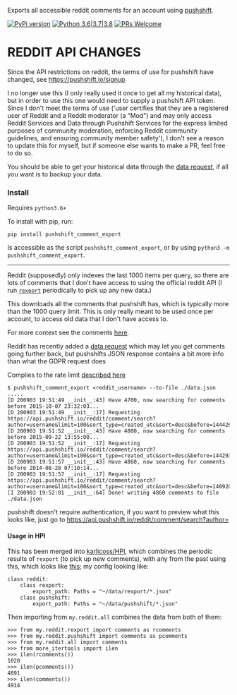 Exports all accessible reddit comments for an account using [pushshift](https://pushshift.io/).

[![PyPi version](https://img.shields.io/pypi/v/pushshift_comment_export.svg)](https://pypi.python.org/pypi/pushshift_comment_export) [![Python 3.6|3.7|3.8](https://img.shields.io/pypi/pyversions/pushshift_comment_export.svg)](https://pypi.python.org/pypi/pushshift_comment_export) [![PRs Welcome](https://img.shields.io/badge/PRs-welcome-brightgreen.svg?style=flat-square)](http://makeapullrequest.com)

# REDDIT API CHANGES

Since the API restrictions on reddit, the terms of use for pushshift have changed, see <https://pushshift.io/signup>

I no longer use this (I only really used it once to get all my historical data), but in order to use this one would need to supply a pushshift API token. Since I don't meet the terms of use ('user certifies that they are a registered user of Reddit and a Reddit moderator (a “Mod") and may only access Reddit Services and Data through Pushshift Services for the express limited purposes of community moderation, enforcing Reddit community guidelines, and ensuring community member safety'), I don't see a reason to update this for myself, but if someone else wants to make a PR, feel free to do so.

You should be able to get your historical data through the [data request](https://www.reddit.com/settings/data-request), if all you want is to backup your data.

### Install

Requires `python3.6+`

To install with pip, run:

    pip install pushshift_comment_export

Is accessible as the script `pushshift_comment_export`, or by using `python3 -m pushshift_comment_export`.

---

Reddit (supposedly) only indexes the last 1000 items per query, so there are lots of comments that I don't have access to using the official reddit API (I run [`rexport`](https://github.com/karlicoss/rexport/) periodically to pick up any new data.)

This downloads all the comments that pushshift has, which is typically more than the 1000 query limit. This is only really meant to be used once per account, to access old data that I don't have access to.

For more context see the comments [here](https://github.com/karlicoss/rexport/#api-limitations).

Reddit has recently added a [data request](https://www.reddit.com/settings/data-request) which may let you get comments going further back, but pushshifts JSON response contains a bit more info than what the GDPR request does

Complies to the rate limit [described here](https://github.com/dmarx/psaw#features)

```
$ pushshift_comment_export <reddit_username> --to-file ./data.json
.....
[D 200903 19:51:49 __init__:43] Have 4700, now searching for comments before 2015-10-07 23:32:03...
[D 200903 19:51:49 __init__:17] Requesting https://api.pushshift.io/reddit/comment/search?author=username&limit=100&sort_type=created_utc&sort=desc&before=1444260723...
[D 200903 19:51:52 __init__:43] Have 4800, now searching for comments before 2015-09-22 13:55:00...
[D 200903 19:51:52 __init__:17] Requesting https://api.pushshift.io/reddit/comment/search?author=username&limit=100&sort_type=created_utc&sort=desc&before=1442930100...
[D 200903 19:51:57 __init__:43] Have 4860, now searching for comments before 2014-08-28 07:10:14...
[D 200903 19:51:57 __init__:17] Requesting https://api.pushshift.io/reddit/comment/search?author=username&limit=100&sort_type=created_utc&sort=desc&before=1409209814...
[I 200903 19:52:01 __init__:64] Done! writing 4860 comments to file ./data.json
```

pushshift doesn't require authentication, if you want to preview what this looks like, just go to <https://api.pushshift.io/reddit/comment/search?author=>

#### Usage in HPI

This has been merged into [karlicoss/HPI](https://github.com/karlicoss/HPI), which combines the periodic results of `rexport` (to pick up new comments), with any from the past using this, which looks like [this](https://github.com/karlicoss/HPI/tree/master/my/reddit); my config looking like:

```reddit
class reddit:
    class rexport:
        export_path: Paths = "~/data/rexport/*.json"
    class pushshift:
        export_path: Paths = "~/data/pushshift/*.json"
```

Then importing from `my.reddit.all` combines the data from both of them:

```
>>> from my.reddit.rexport import comments as rcomments
>>> from my.reddit.pushshift import comments as pcomments
>>> from my.reddit.all import comments
>>> from more_itertools import ilen
>>> ilen(rcomments())
1020
>>> ilen(pcomments())
4891
>>> ilen(comments())
4914
```
